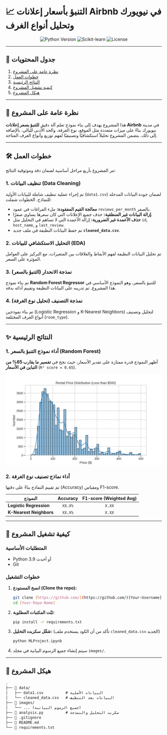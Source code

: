 # 📈 التنبؤ بأسعار إعلانات Airbnb في نيويورك وتحليل أنواع الغرف

<p align="center">
  <img src="https://img.shields.io/badge/Python-3.9%2B-blue.svg" alt="Python Version">
  <img src="https://img.shields.io/badge/Framework-Scikit--learn-orange.svg" alt="Scikit-learn">
  <img src="https://img.shields.io/badge/License-MIT-green.svg" alt="License">
</p>

---

## 📖 جدول المحتويات
1. [نظرة عامة على المشروع](#-نظرة-عامة-على-المشروع)
2. [خطوات العمل](#-خطوات-العمل)
3. [النتائج الرئيسية](#-النتائج-الرئيسية)
4. [كيفية تشغيل المشروع](#-كيفية-تشغيل-المشروع)
5. [هيكل المشروع](#-هيكل-المشروع)

---

## 🎯 نظرة عامة على المشروع
هذا المشروع يهدف إلى بناء نموذج تعلم آلة دقيق **للتنبؤ بسعر إعلانات Airbnb** في مدينة نيويورك بناءً على ميزات متعددة مثل الموقع، نوع الغرفة، والحد الأدنى لليالي. بالإضافة إلى ذلك، يتضمن المشروع تحليلاً استكشافيًا وتصنيفيًا لفهم توزيع وأنواع الغرف المتاحة.

---

## 🛠️ خطوات العمل
مر المشروع بأربع مراحل أساسية لضمان دقة وموثوقية النتائج:

### 1. تنظيف البيانات (Data Cleaning)
تم إجراء عملية تنظيف شاملة للبيانات الأولية (`data1.csv`) لضمان جودة البيانات المدخلة للنماذج. الخطوات شملت:
- **معالجة القيم المفقودة:** ملء الفراغات في عمود `reviews_per_month` بالصفر.
- **إزالة البيانات غير المنطقية:** حذف جميع الإعلانات التي كان سعرها يساوي صفرًا.
- **حذف الأعمدة غير الضرورية:** إزالة الأعمدة التي لا تساهم في التحليل مثل `id`, `host_name`, و `last_review`.
- تم حفظ البيانات النظيفة في ملف جديد **`cleaned_data.csv`**.

### 2. التحليل الاستكشافي للبيانات (EDA)
تم تحليل البيانات النظيفة لفهم الأنماط والعلاقات بين المتغيرات، مع التركيز على العوامل المؤثرة على السعر.

### 3. نمذجة الانحدار (التنبؤ بالسعر)
تم بناء نموذج **Random Forest Regressor** للتنبؤ بالسعر، وهو النموذج الأساسي في هذا المشروع. تم تدريبه على البيانات النظيفة وتقييم أدائه بدقة.

### 4. نمذجة التصنيف (تحليل نوع الغرفة)
تم بناء نموذجين (Logistic Regression و K-Nearest Neighbors) لتحليل وتصنيف أنواع الغرف المختلفة (`room_type`).

---

## ✨ النتائج الرئيسية

### 1. أداء نموذج التنبؤ بالسعر (Random Forest)
أظهر النموذج قدرة ممتازة على تقدير الأسعار، حيث نجح في **تفسير ما يقارب 65% من التباين في الأسعار** (`R² score = 0.65`).

![نتائج توقع السعر](images/price_distribution.png)

### 2. أداء نماذج تصنيف نوع الغرفة
تم تقييم النماذج بناءً على دقتها (Accuracy) ومقياس F1-score.

| النموذج                 | Accuracy | F1-score (Weighted Avg) |
| ------------------------ | :------: | :---------------------: |
| **Logistic Regression** |  `XX.X%` |         `X.XX`          |
| **K-Nearest Neighbors** |  `XX.X%` |         `X.XX`          |

---

## 🚀 كيفية تشغيل المشروع

### المتطلبات الأساسية
* Python 3.9 أو أحدث
* Git

### خطوات التشغيل
1.  **انسخ المستودع (Clone the repo):**
    ```bash
    git clone [https://github.com/](https://github.com/)[Your-Username]/[Your-Repo-Name].git
    cd [Your-Repo-Name]
    ```

2.  **ثبّت المكتبات المطلوبة:**
    ```bash
    pip install -r requirements.txt
    ```

3.  **شغّل سكربت التحليل:**
    (تأكد من أن الكود يستخدم ملف `cleaned_data.csv` الجديد)
    ```bash
    python MLProject.ipynb
    ```
4. سيتم إنشاء جميع الرسوم البيانية في مجلد `images/`.

---

## 📂 هيكل المشروع
```
.
├── 📂 data/
│   ├── data1.csv          # البيانات الأصلية
│   └── cleaned_data.csv   # البيانات بعد التنظيف
├── 📂 images/
│   └── ... (جميع الرسوم البيانية)
├── 📜 analysis.py          # سكربت التحليل والنمذجة
├── 📜 .gitignore
├── 📜 README.md
└── 📜 requirements.txt
```
